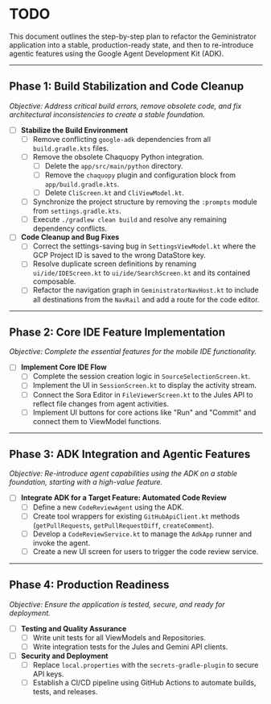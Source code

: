 # TODO

This document outlines the step-by-step plan to refactor the Geministrator application into a stable, production-ready state, and then to re-introduce agentic features using the Google Agent Development Kit (ADK).

---

## Phase 1: Build Stabilization and Code Cleanup

*Objective: Address critical build errors, remove obsolete code, and fix architectural inconsistencies to create a stable foundation.*

- [ ] **Stabilize the Build Environment**
    - [ ] Remove conflicting `google-adk` dependencies from all `build.gradle.kts` files.
    - [ ] Remove the obsolete Chaquopy Python integration.
        - [ ] Delete the `app/src/main/python` directory.
        - [ ] Remove the `chaquopy` plugin and configuration block from `app/build.gradle.kts`.
        - [ ] Delete `CliScreen.kt` and `CliViewModel.kt`.
    - [ ] Synchronize the project structure by removing the `:prompts` module from `settings.gradle.kts`.
    - [ ] Execute `./gradlew clean build` and resolve any remaining dependency conflicts.

- [ ] **Code Cleanup and Bug Fixes**
    - [ ] Correct the settings-saving bug in `SettingsViewModel.kt` where the GCP Project ID is saved to the wrong DataStore key.
    - [ ] Resolve duplicate screen definitions by renaming `ui/ide/IDEScreen.kt` to `ui/ide/SearchScreen.kt` and its contained composable.
    - [ ] Refactor the navigation graph in `GeministratorNavHost.kt` to include all destinations from the `NavRail` and add a route for the code editor.

---

## Phase 2: Core IDE Feature Implementation

*Objective: Complete the essential features for the mobile IDE functionality.*

- [ ] **Implement Core IDE Flow**
    - [ ] Complete the session creation logic in `SourceSelectionScreen.kt`.
    - [ ] Implement the UI in `SessionScreen.kt` to display the activity stream.
    - [ ] Connect the Sora Editor in `FileViewerScreen.kt` to the Jules API to reflect file changes from agent activities.
    - [ ] Implement UI buttons for core actions like "Run" and "Commit" and connect them to ViewModel functions.

---

## Phase 3: ADK Integration and Agentic Features

*Objective: Re-introduce agent capabilities using the ADK on a stable foundation, starting with a high-value feature.*

- [ ] **Integrate ADK for a Target Feature: Automated Code Review**
    - [ ] Define a new `CodeReviewAgent` using the ADK.
    - [ ] Create tool wrappers for existing `GitHubApiClient.kt` methods (`getPullRequests`, `getPullRequestDiff`, `createComment`).
    - [ ] Develop a `CodeReviewService.kt` to manage the `AdkApp` runner and invoke the agent.
    - [ ] Create a new UI screen for users to trigger the code review service.

---

## Phase 4: Production Readiness

*Objective: Ensure the application is tested, secure, and ready for deployment.*

- [ ] **Testing and Quality Assurance**
    - [ ] Write unit tests for all ViewModels and Repositories.
    - [ ] Write integration tests for the Jules and Gemini API clients.

- [ ] **Security and Deployment**
    - [ ] Replace `local.properties` with the `secrets-gradle-plugin` to secure API keys.
    - [ ] Establish a CI/CD pipeline using GitHub Actions to automate builds, tests, and releases.
